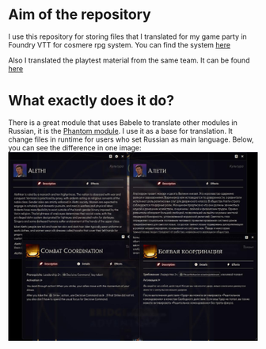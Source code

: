 # Aim of the repository
I use this repository for storing files that I translated for my game party in Foundry VTT for cosmere rpg system. You can find the system [here](https://github.com/the-metalworks/cosmere-rpg)

Also I translated the playtest material from the same team. It can be found [here](https://github.com/the-metalworks/cosmere-rpg-worlds)

# What exactly does it do?
There is a great module that uses Babele to translate other modules in Russian, it is the [Phantom module](https://github.com/phenomen/foundry-vtt-ru). I use it as a base for translation. It change files in runtime for users who set Russian as main language. Below, you can see the difference in one image:
![Example of Translation](https://github.com/IvanZadorozhniy/images_repo/blob/main/cosmere-rpg-translation/Screenshot_2025-01-11_14-13-26.jpg)
